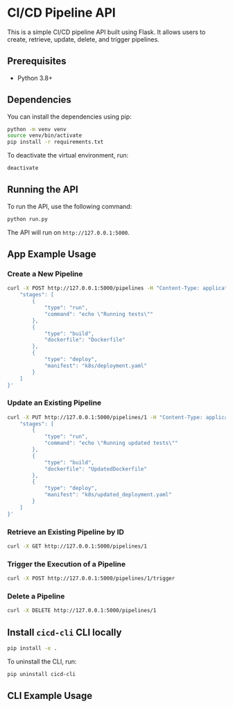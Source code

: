 # CI/CD Pipeline API

This is a simple CI/CD pipeline API built using Flask. It allows users to create, retrieve, update, delete, and trigger pipelines.

## Prerequisites

- Python 3.8+

## Dependencies

You can install the dependencies using pip:

```bash
python -m venv venv
source venv/bin/activate
pip install -r requirements.txt
```

To deactivate the virtual environment, run:

```bash
deactivate
```

## Running the API

To run the API, use the following command:  

```bash 
python run.py
```

The API will run on `http://127.0.0.1:5000`.

## App Example Usage

### Create a New Pipeline

```bash
curl -X POST http://127.0.0.1:5000/pipelines -H "Content-Type: application/json" -d '{
    "stages": [
        {
            "type": "run",
            "command": "echo \"Running tests\""
        },
        {
            "type": "build",
            "dockerfile": "Dockerfile"
        },
        {
            "type": "deploy",
            "manifest": "k8s/deployment.yaml"
        }
    ]
}'
```

### Update an Existing Pipeline

```bash
curl -X PUT http://127.0.0.1:5000/pipelines/1 -H "Content-Type: application/json" -d '{
    "stages": [
        {
            "type": "run",
            "command": "echo \"Running updated tests\""
        },
        {
            "type": "build",
            "dockerfile": "UpdatedDockerfile"
        },
        {
            "type": "deploy",
            "manifest": "k8s/updated_deployment.yaml"
        }
    ]
}'
```

### Retrieve an Existing Pipeline by ID

```bash
curl -X GET http://127.0.0.1:5000/pipelines/1
```

### Trigger the Execution of a Pipeline

```bash
curl -X POST http://127.0.0.1:5000/pipelines/1/trigger
```

### Delete a Pipeline

```bash
curl -X DELETE http://127.0.0.1:5000/pipelines/1
```

## Install `cicd-cli` CLI locally

```bash
pip install -e .
```

To uninstall the CLI, run:

```bash
pip uninstall cicd-cli
```

## CLI Example Usage